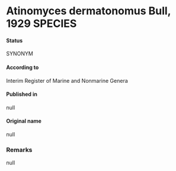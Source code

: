 # Atinomyces dermatonomus Bull, 1929 SPECIES

#### Status
SYNONYM

#### According to
Interim Register of Marine and Nonmarine Genera

#### Published in
null

#### Original name
null

### Remarks
null